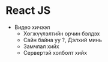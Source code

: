 # React JS

* Видео хичээл
	* Хөгжүүлэлтийн орчин бэлдэх
	* Сайн байна уу ?, Дэлхий минь
	* Замчлал хийх
	* Сервертэй холболт хийх
